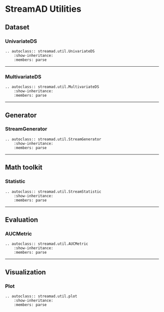 # StreamAD Utilities


## Dataset



### UnivariateDS
```{eval-rst}
.. autoclass:: streamad.util.UnivariateDS
    :show-inheritance:
    :members: parse
```

----

### MultivariateDS
```{eval-rst}
.. autoclass:: streamad.util.MultivariateDS
    :show-inheritance:
    :members: parse
```

----


## Generator

### StreamGenerator
```{eval-rst}
.. autoclass:: streamad.util.StreamGenerator
    :show-inheritance:
    :members: parse
```

----

## Math toolkit

### Statistic
```{eval-rst}
.. autoclass:: streamad.util.StreamStatistic
    :show-inheritance:
    :members: parse
```

----

## Evaluation

### AUCMetric
```{eval-rst}
.. autoclass:: streamad.util.AUCMetric
    :show-inheritance:
    :members: parse
```

----

## Visualization

### Plot
```{eval-rst}
.. autoclass:: streamad.util.plot
    :show-inheritance:
    :members: parse
```
